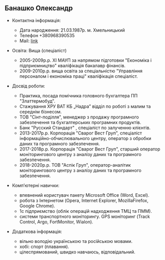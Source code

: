 Банашко Олександр
-----------------
* Контактна інформація:
    * Дата народження: 21.03.1987р. м. Хмельницький
    * Телефон +380968390535
    * Mail: [link](nasim610890@gmail.com.)

* Освіта: Вища (спеціаліст)
    * 2005-2009р.р. ХІ МАУП за напрямом підготовки "Економіка і підприємництво" кваліфікація бакалавр фінансів.
    * 2009-2010р.р. вища освіта за спеціальністю "Управління персоналом і економіка праці" кваліфікація спеціаліст.

* Досвід роботи:
    * Практика, посада помічника головного бухгалтера ПП "Златтермобуд".
    * Стажування ХРУ ВАТ КБ „Надра” відділ по роботі з малим та середнім бізнесом.
    * ТОВ "Сінт-поділля", менеджер з продажу програмного забезпечення та бухгалтерських програмних продуктів.
    * Банк "Русский Стандарт" , спеціаліст по залученню клієнтів.
    * 2013-2017р.р. Корпорація "Сварог Вест Груп", спеціаліст інформаційно-обчислювального центру, оператор з обробки даних та програмного забезпечення.
    * 2017-2018р.р. Корпорація "Сварог Вест Груп", старший оператор моніторингового центру з аналізу даних та програмного забезпечення.
    * 2018-2020р.р. ТОВ "Аспік Груп", оператор-аналітик моніторингового центру з аналізу даних та програмного забезпечення.

* Комп’ютерні навички:
    * впевнений користувач пакету Microsoft Office (Word, Excel).
    * робота з Інтернетом (Opera, Internet Explorer, MozillaFirefox, Google Chrome).
    * 1с підприємство (облік операцій надходження ТМЦ та ПММ).
    * системи транспортного моніторингу. GPS моніторинг (Track Control, Argo, FortMonitor, Wialon).

* Додаткова інформація:
    * вільно володію українською та російською мовами.
    * хобі: спорт (плавання).
    * цілеспрямований, швидко навчаюсь, відповідальний.